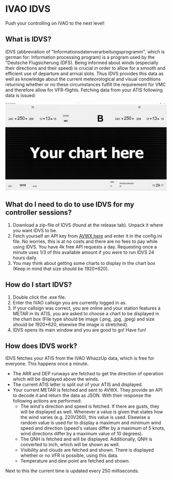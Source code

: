 # IVAO IDVS
Push your controlling on IVAO to the next level!

## What is IDVS?
IDVS (abbreviation of "Informationsdatenverarbeitungsprogramm", which is german for: Information processing program) is a program used by the "Deutsche Flugsicherung (DFS). Being informed about winds (especially their directions and their speed) is crucial in order to allow for a smooth and efficient use of departure and arrival slots. Thus IDVS provides this data as well as knowledge about the current meteorological and visual conditions returning whether or no these circumstances fulfill the requirement for VMC and therefore allow for VFR-flights.
Fetching data from your ATIS following data is issued:

![Alt text](./sample_pictures/mainwindow.png)

## What do I need to do to use IDVS for my controller sessions?
1. Download a zip-file of IDVS (found at the release tab). Unpack it where you want IDVS to be.
2. Fetch yourself an API key from [AVWX here](https://account.avwx.rest/tokens) and enter it in the config.ini file. No worries, this is at no costs and there are no fees to pay while using IDVS. You have 4k free API requests a day. Requesting once a minute uses 1/3 of this available amount if you were to run IDVS 24 hours daily.
3. You may think about getting some charts to display in the chart box (Keep in mind that size should be 1920*620).

## How do I start IDVS?
1. Double click the .exe file.
2. Enter the IVAO callsign you are currently logged in as.
3. If your callsign was correct, you are online and your station features a METAR in its ATIS, you are asked to choose a chart to be displayed in the chart box (File type should be image (.png, .jpg, .jpeg) and size should be 1920*620, elsewise the image is stretched).
4. IDVS opens its main window and you are good to go! Have fun!

## How does IDVS work?
IDVS fetches your ATIS from the IVAO WhazzUp data, which is free for everyone. This happens once a minute.
- The ARR and DEP runways are fetched to get the direction of operation which will be displayed above the winds. 
- The current ATIS letter is split out of your ATIS and displayed.
- Your current METAR is fetched and sent to AVWX. They provide an API to decode it and return the data as JSON. With their response the following actions are performed:
    - The wind's direction and speed is fetched. If there are gusts, they will be displayed as well. Whenever a value is given that states how the wind varies (e.g. 220V260), this value is used. Elsewise a random value is used for to display a maximum and minimum wind speed and direction (speed's values differ by a maximum of 5 knots, wind directions differ by a maximum value of 10 degrees).
    - The QNH is fetched and will be displayed. Additionally, QNH is converted to inch, which will be shown as well.
    - Visibility and clouds are fetched and shown. There is displayed whether or no VFR is possible, using this data.
    - Temperature and dew point are fetched and shown.

Next to this the current time is updated every 250 milliseconds.
